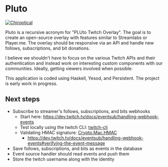 # Pluto

[![Chiroptical](https://img.shields.io/badge/twitch.tv-chiroptical-purple?logo=twitch&style=for-the-badge)](https://twitch.tv/chiroptical)

Pluto is a recursive acronym for "PLUto Twitch Overlay". The goal is to create
an open-source overlay with features similar to Streamlabs or Player.me. The
overlay should be responsive via an API and handle new follows, subscriptions,
and bit donations.

I believe we shouldn't have to focus on the various Twitch APIs and their
authentication and instead work on interesting custom components with our
communities. Ideally, getting viewers involved when possible.

This application is coded using Haskell, Yesod, and Persistent. The project is
early work in progress.

Next steps
---

- Subscribe to streamer's follows, subscriptions, and bits webhooks
  - Start here: https://dev.twitch.tv/docs/eventsub/handling-webhook-events
  - Test locally using the twitch CLI: [twitch-cli][twitch-cli]
  - Validating HMAC signature: [Crypto.Mac.HMAC][crypto-hmac]
    - https://dev.twitch.tv/docs/eventsub/handling-webhook-events#verifying-the-event-message
- Save follows, subscriptions, and bits as events in the database
- Event source handler should read events and push them
- Store the twitch username along with the identity

[twitch-cli]: https://dev.twitch.tv/docs/eventsub/handling-webhook-events#using-the-cli-to-test-your-handler
[crypto-hmac]: https://hackage.haskell.org/package/cryptonite-0.30/docs/Crypto-MAC-HMAC.html
